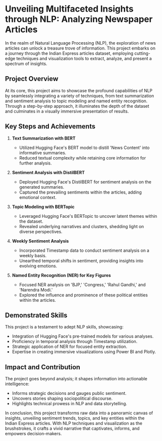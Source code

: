 # Unveiling Multifaceted Insights through NLP: Analyzing Newspaper Articles

In the realm of Natural Language Processing (NLP), the exploration of news articles can unlock a treasure trove of information. This project embarks on a journey through the Indian Express articles dataset, employing cutting-edge techniques and visualization tools to extract, analyze, and present a spectrum of insights.

## **Project Overview**

At its core, this project aims to showcase the profound capabilities of NLP by seamlessly integrating a variety of techniques, from text summarization and sentiment analysis to topic modeling and named entity recognition. Through a step-by-step approach, it illuminates the depth of the dataset and culminates in a visually immersive presentation of results.

## **Key Steps and Achievements**

1. **Text Summarization with BERT**
    - Utilized Hugging Face's BERT model to distill 'News Content' into informative summaries.
    - Reduced textual complexity while retaining core information for further analysis.

2. **Sentiment Analysis with DistilBERT**
    - Deployed Hugging Face's DistilBERT for sentiment analysis on the generated summaries.
    - Captured the prevailing sentiments within the articles, adding emotional context.

3. **Topic Modeling with BERTopic**
    - Leveraged Hugging Face's BERTopic to uncover latent themes within the dataset.
    - Revealed underlying narratives and clusters, shedding light on diverse perspectives.

4. **Weekly Sentiment Analysis**
    - Incorporated Timestamp data to conduct sentiment analysis on a weekly basis.
    - Unearthed temporal shifts in sentiment, providing insights into evolving emotions.

5. **Named Entity Recognition (NER) for Key Figures**
    - Focused NER analysis on 'BJP,' 'Congress,' 'Rahul Gandhi,' and 'Narendra Modi.'
    - Explored the influence and prominence of these political entities within the articles.


## **Demonstrated Skills**

This project is a testament to adept NLP skills, showcasing:
- Integration of Hugging Face's pre-trained models for various analyses.
- Proficiency in temporal analysis through Timestamp utilization.
- Strategic application of NER for focused entity extraction.
- Expertise in creating immersive visualizations using Power BI and Plotly.

## **Impact and Contribution**

The project goes beyond analysis; it shapes information into actionable intelligence:
- Informs strategic decisions and gauges public sentiment.
- Uncovers stories shaping sociopolitical discourse.
- Highlights technical prowess in NLP and data storytelling.

In conclusion, this project transforms raw data into a panoramic canvas of insights, unveiling sentiment trends, topics, and key entities within the Indian Express articles. With NLP techniques and visualization as the brushstrokes, it crafts a vivid narrative that captivates, informs, and empowers decision-makers.
